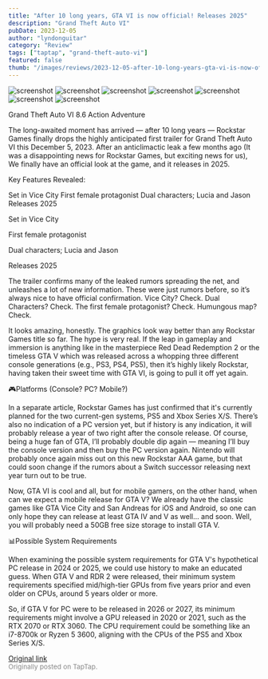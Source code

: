 ```yaml
---
title: "After 10 long years, GTA VI is now official! Releases 2025"
description: "Grand Theft Auto VI"
pubDate: 2023-12-05
author: "lyndonguitar"
category: "Review"
tags: ["taptap", "grand-theft-auto-vi"]
featured: false
thumb: "/images/reviews/2023-12-05-after-10-long-years-gta-vi-is-now-official-releases-2025-0.avif"
---
```


<div class="gallery">
  <img src="/images/reviews/2023-12-05-after-10-long-years-gta-vi-is-now-official-releases-2025-0.avif" alt="screenshot" />
  <img src="/images/reviews/2023-12-05-after-10-long-years-gta-vi-is-now-official-releases-2025-1.avif" alt="screenshot" />
  <img src="/images/reviews/2023-12-05-after-10-long-years-gta-vi-is-now-official-releases-2025-2.avif" alt="screenshot" />
  <img src="/images/reviews/2023-12-05-after-10-long-years-gta-vi-is-now-official-releases-2025-3.avif" alt="screenshot" />
  <img src="/images/reviews/2023-12-05-after-10-long-years-gta-vi-is-now-official-releases-2025-4.avif" alt="screenshot" />
  <img src="/images/reviews/2023-12-05-after-10-long-years-gta-vi-is-now-official-releases-2025-5.avif" alt="screenshot" />
  <img src="/images/reviews/2023-12-05-after-10-long-years-gta-vi-is-now-official-releases-2025-6.avif" alt="screenshot" />
</div>

Grand Theft Auto VI
8.6
Action
Adventure

The long-awaited moment has arrived — after 10 long years — Rockstar Games finally drops the highly anticipated first trailer for Grand Theft Auto VI this December 5, 2023. After an anticlimactic leak a few months ago (It was a disappointing news for Rockstar Games, but exciting news for us), We finally have an official look at the game, and it releases in 2025.

Key Features Revealed:

Set in Vice City
First female protagonist
Dual characters; Lucia and Jason
Releases 2025

Set in Vice City

First female protagonist

Dual characters; Lucia and Jason

Releases 2025

The trailer confirms many of the leaked rumors spreading the net, and unleashes a lot of new information. These were just rumors before, so it’s always nice to have official confirmation. Vice City? Check. Dual Characters? Check. The first female protagonist? Check. Humungous map? Check.

It looks amazing, honestly. The graphics look way better than any Rockstar Games title so far. The hype is very real. If the leap in gameplay and immersion is anything like in the masterpiece Red Dead Redemption 2 or the timeless GTA V which was released across a whopping three different console generations (e.g., PS3, PS4, PS5), then it’s highly likely Rockstar, having taken their sweet time with GTA VI, is going to pull it off yet again.

🎮Platforms (Console? PC? Mobile?)

In a separate article, Rockstar Games has just confirmed that it's currently planned for the two current-gen systems, PS5 and Xbox Series X/S. There’s also no indication of a PC version yet, but if history is any indication, it will probably release a year of two right after the console release. Of course, being a huge fan of GTA, I’ll probably double dip again — meaning I’ll buy the console version and then buy the PC version again. Nintendo will probably once again miss out on this new Rockstar AAA game, but that could soon change if the rumors about a Switch successor releasing next year turn out to be true.

Now, GTA VI is cool and all, but for mobile gamers, on the other hand, when can we expect a mobile release for GTA V? We already have the classic games like GTA Vice City and San Andreas for iOS and Android, so one can only hope they can release at least GTA IV and V as well… and soon. Well, you will probably need a 50GB free size storage to install GTA V.

📊Possible System Requirements

When examining the possible system requirements for GTA V's hypothetical PC release in 2024 or 2025, we could use history to make an educated guess. When GTA V and RDR 2 were released, their minimum system requirements specified mid/high-tier GPUs from five years prior and even older on CPUs, around 5 years older or more.

So, if GTA V for PC were to be released in 2026 or 2027, its minimum requirements might involve a GPU released in 2020 or 2021, such as the RTX 2070 or RTX 3060. The CPU requirement could be something like an i7-8700k or Ryzen 5 3600, aligning with the CPUs of the PS5 and Xbox Series X/S.

[Original link](https://www.taptap.io/post/6629538)<br><span style="font-size: 0.95em; color: #888;">Originally posted on TapTap.</span>
